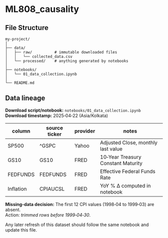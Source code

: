 # ML808_causality

## File Structure

```
my‑project/
│
├── data/
│   ├── raw/          # immutable downloaded files
│   │   └── collected_data.csv
│   └── processed/    # anything generated by notebooks
│
├── notebooks/
│   └── 01_data_collection.ipynb
│
└── README.md
```

## Data lineage

**Download script/notebook:** `notebooks/01_data_collection.ipynb`  
**Download timestamp:** 2025‑04‑22  (Asia/Kolkata)

| column      | source ticker | provider | notes                               |
|-------------|---------------|----------|-------------------------------------|
| SP500       | ^GSPC         | Yahoo    | Adjusted Close, monthly last value  |
| GS10        | GS10          | FRED     | 10‑Year Treasury Constant Maturity  |
| FEDFUNDS    | FEDFUNDS      | FRED     | Effective Federal Funds Rate        |
| Inflation   | CPIAUCSL      | FRED     | YoY % Δ computed in notebook        |

**Missing‑data decision:** The first 12 CPI values (1998‑04 to 1999‑03) are absent.  
Action: *trimmed rows before 1999‑04‑30*.

Any later refresh of this dataset should follow the same notebook and update this file.




